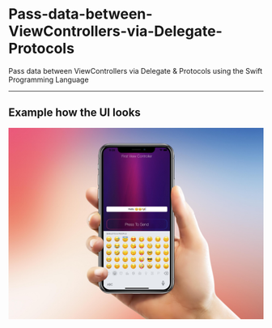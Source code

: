 # Pass-data-between-ViewControllers-via-Delegate-Protocols
Pass data between ViewControllers via Delegate & Protocols using the Swift Programming Language
___
## Example how the UI looks
<img src="Images/SendDataBetweenVC.jpg" width="800" >
